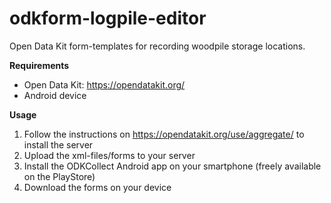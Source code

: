 # odkform-logpile-editor
Open Data Kit form-templates for recording woodpile storage locations.

**Requirements**
* Open Data Kit: https://opendatakit.org/
* Android device

**Usage**

1. Follow the instructions on https://opendatakit.org/use/aggregate/ to install the server
2. Upload the xml-files/forms to your server
3. Install the ODKCollect Android app on your smartphone (freely available on the PlayStore)
4. Download the forms on your device
